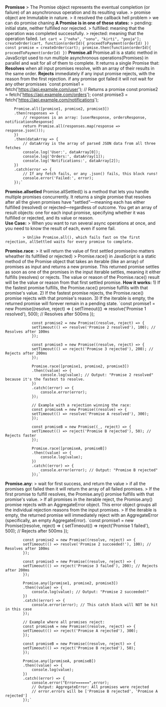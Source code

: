 **Promisse**
    > The Promise object represents the eventual completion (or failure) of an asynchronous operation and its resulting value.
    > promise object are Immutable in nature.
    > it resolved the callback hell problem
    > we can do promise chaning
    **A Promise is in one of these states:**
        > pending: initial state, neither fulfilled nor rejected.
        > fulfilled: meaning that the operation was completed successfully.
        > rejected: meaning that the operation failed.
    `let cart = ["neha", "sonu", "kirti", "pooja"]; 
    createOrder(cart, function(orderId){
        proceedToPayment(orderId)
    })
    const promise = createOrder(cart);
    promise.then(function(orderId){
        proceedToPayment(orderId)
    })`
**Promise.all**
        Promise.all is a static method in JavaScript used to run multiple asynchronous operations(Promises) in parallel and wait for all of them to complete. It returns a single Promise that:
        **Resolves** when all input promises resolve, with an array of their results in the same order.
        **Rejects** immediately if any input promise rejects, with the reason from the first rejection.
        if any promise got failed it will not wait for any other promisses
        `const promise1 = fetch('https://api.example.com/user'); // Returns a promise
        const promise2 = fetch('https://api.example.com/orders');
        const promise3 = fetch('https://api.example.com/notifications');

        Promise.all([promise1, promise2, promise3])
        .then(responses => {
            // responses is an array: [userResponse, ordersResponse, notificationsResponse]
            return Promise.all(responses.map(response => response.json()));
        })
        .then(dataArray => {
            // dataArray is the array of parsed JSON data from all three fetches
            console.log('User:', dataArray[0]);
            console.log('Orders:', dataArray[1]);
            console.log('Notifications:', dataArray[2]);
        })
        .catch(error => {
            // If any fetch fails, or any .json() fails, this block runs!
            console.error('Failed:', error);
        });`
**Promise.allsetled**
        Promise.allSettled() is a method that lets you handle multiple promises concurrently. It returns a single promise that resolves after all the given promises have "settled"—meaning each has either fulfilled (resolved) or rejected—regardless of outcome. You get an array of result objects: one for each input promise, specifying whether it was fulfilled or rejected, and its value or reason.  
        **Use Case:**
            > When you want to run several async operations at once, and you need to know the result of each, even if some fail.

            > Unlike Promise.all(), which fails fast on the first rejection, allSettled waits for every promise to complete. 
**Promise.race**:
        > it will return the value of first settled promise(no matters wheather its fullfilled or rejected)
        > Promise.race() in JavaScript is a static method of the Promise object that takes an iterable (like an array) of promises as input and returns a new promise. This returned promise settles as soon as one of the promises in the input iterable settles, meaning it either fulfills (resolves) or rejects. The value or reason of the Promise.race() result will be the value or reason from that first settled promise.
        **How it works:**
            1) If the fastest promise fulfills, the Promise.race() promise fulfills with that promise's value.
            2) If the fastest promise rejects, the Promise.race() promise rejects with that promise's reason.
            3) If the iterable is empty, the returned promise will forever remain in a pending state.
                `const promise1 = new Promise((resolve, reject) => {
                setTimeout(() => resolve('Promise 1 resolved'), 500); // Resolves after 500ms
                });

                const promise2 = new Promise((resolve, reject) => {
                setTimeout(() => resolve('Promise 2 resolved'), 100); // Resolves after 100ms
                });

                const promise3 = new Promise((resolve, reject) => {
                setTimeout(() => reject('Promise 3 rejected'), 200); // Rejects after 200ms
                });

                Promise.race([promise1, promise2, promise3])
                .then((value) => {
                    console.log(value); // Output: "Promise 2 resolved" because it's the fastest to resolve.
                })
                .catch((error) => {
                    console.error(error);
                });

                // Example with a rejection winning the race:
                const promiseA = new Promise((resolve) => {
                setTimeout(() => resolve('Promise A resolved'), 300);
                });

                const promiseB = new Promise((_, reject) => {
                setTimeout(() => reject('Promise B rejected'), 50); // Rejects faster
                });

                Promise.race([promiseA, promiseB])
                .then((value) => {
                    console.log(value);
                })
                .catch((error) => {
                    console.error(error); // Output: "Promise B rejected"
                });`

**Promise.any**:
        > wait for first success, and return the value
        > if all the promises got failed then it will return the array of all failed promises.
        > If the first promise to fulfill resolves, the Promise.any() promise fulfills with that promise's value.
        > If all promises in the iterable reject, the Promise.any() promise rejects with an AggregateError object. This error object groups all the individual rejection reasons from the input promises.
        > If the iterable is empty, the returned promise will immediately reject with an AggregateError (specifically, an empty AggregateError).
            `const promise1 = new Promise((resolve, reject) => {
            setTimeout(() => reject('Promise 1 failed'), 500); // Rejects after 500ms
            });

            const promise2 = new Promise((resolve, reject) => {
            setTimeout(() => resolve('Promise 2 succeeded!'), 100); // Resolves after 100ms
            });

            const promise3 = new Promise((resolve, reject) => {
            setTimeout(() => reject('Promise 3 failed'), 200); // Rejects after 200ms
            });

            Promise.any([promise1, promise2, promise3])
            .then((value) => {
                console.log(value); // Output: "Promise 2 succeeded!"
            })
            .catch((error) => {
                console.error(error); // This catch block will NOT be hit in this case
            });

            // Example where all promises reject:
            const promiseA = new Promise((resolve, reject) => {
            setTimeout(() => reject('Promise A rejected'), 300);
            });

            const promiseB = new Promise((resolve, reject) => {
            setTimeout(() => reject('Promise B rejected'), 50);
            });

            Promise.any([promiseA, promiseB])
            .then((value) => {
                console.log(value);
            })
            .catch((error) => {
                console.error("Error======",error);
                // Output: AggregateError: All promises were rejected
                // error.errors will be ['Promise B rejected', 'Promise A rejected']
            });`
